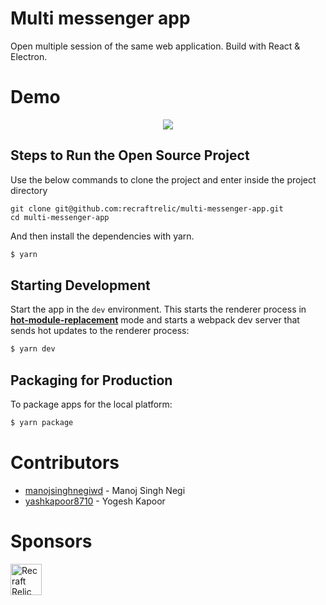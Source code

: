 # Multi messenger app

Open multiple session of the same web application. Build with React & Electron.

# Demo

<p align="center">
<img src="./multi-messenger.gif" />
</p>

## Steps to Run the Open Source Project

Use the below commands to clone the project and enter inside the project directory

```
git clone git@github.com:recraftrelic/multi-messenger-app.git
cd multi-messenger-app
```

And then install the dependencies with yarn.

```bash
$ yarn
```

## Starting Development

Start the app in the `dev` environment. This starts the renderer process in [**hot-module-replacement**](https://webpack.js.org/guides/hmr-react/) mode and starts a webpack dev server that sends hot updates to the renderer process:

```bash
$ yarn dev
```

## Packaging for Production

To package apps for the local platform:

```bash
$ yarn package
```

# Contributors

- [manojsinghnegiwd](https://github.com/manojsinghnegiwd) - Manoj Singh Negi
- [yashkapoor8710](https://github.com/yashkapoor8710) - Yogesh Kapoor

# Sponsors

[<img src="http://www.recraftstudio.com/images/logo.png" alt="Recraft Relic Private Limited" width="50"/>](http://www.recraftrelic.com)
